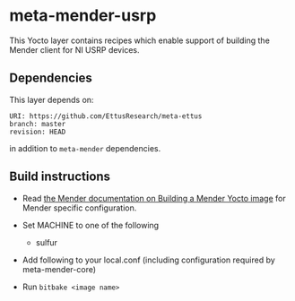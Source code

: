 # meta-mender-usrp

This Yocto layer contains recipes which enable support of building the Mender client for NI USRP devices.

## Dependencies

This layer depends on:

    URI: https://github.com/EttusResearch/meta-ettus
    branch: master
    revision: HEAD

in addition to `meta-mender` dependencies.

## Build instructions

- Read [the Mender documentation on Building a Mender Yocto image](https://docs.mender.io/Artifacts/Building-Mender-Yocto-image) for Mender specific configuration.
- Set MACHINE to one of the following
    - sulfur

- Add following to your local.conf (including configuration required by meta-mender-core)

- Run `bitbake <image name>`
